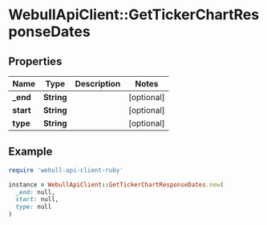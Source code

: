 # WebullApiClient::GetTickerChartResponseDates

## Properties

| Name | Type | Description | Notes |
| ---- | ---- | ----------- | ----- |
| **_end** | **String** |  | [optional] |
| **start** | **String** |  | [optional] |
| **type** | **String** |  | [optional] |

## Example

```ruby
require 'webull-api-client-ruby'

instance = WebullApiClient::GetTickerChartResponseDates.new(
  _end: null,
  start: null,
  type: null
)
```

